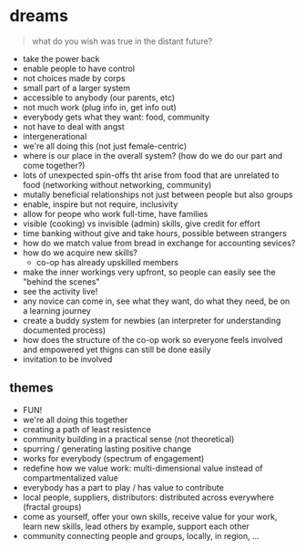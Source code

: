 # dreams

> what do you wish was true in the distant future?

- take the power back
- enable people to have control
- not choices made by corps
- small part of a larger system
- accessible to anybody (our parents, etc)
- not much work (plug info in, get info out)
- everybody gets what they want: food, community
- not have to deal with angst
- intergenerational
- we're all doing this (not just female-centric)
- where is our place in the overall system? (how do we do our part and come together?)
- lots of unexpected spin-offs tht arise from food that are unrelated to food (networking without networking, community)
- mutally beneficial relationships not just between people but also groups
- enable, inspire but not require, inclusivity
- allow for peope who work full-time, have families
- visible (cooking) vs invisible (admin) skills, give credit for effort
- time banking without give and take hours, possible between strangers
- how do we match value from bread in exchange for accounting sevices?
- how do we acquire new skills?
  - co-op has already upskilled members
- make the inner workings very upfront, so people can easily see the "behind the scenes"
- see the activity live!
- any novice can come in, see what they want, do what they need, be on a learning journey
- create a buddy system for newbies (an interpreter for understanding documented process)
- how does the structure of the co-op work so everyone feels involved and empowered yet thigns can still be done easily
- invitation to be involved

## themes

- FUN!
- we're all doing this together
- creating a path of least resistence
- community building in a practical sense (not theoretical)
- spurring / generating lasting positive change
- works for everybody (spectrum of engagement)
- redefine how we value work: multi-dimensional value instead of compartmentalized value
- everybody has a part to play / has value to contribute
- local people, suppliers, distributors: distributed across everywhere (fractal groups)
- come as yourself, offer your own skills, receive value for your work, learn new skills, lead others by example, support each other
- community connecting people and groups, locally, in region, ...
